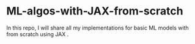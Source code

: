 # ML-algos-with-JAX-from-scratch
In this repo, I will share all my implementations for basic ML models with from scratch using JAX .
